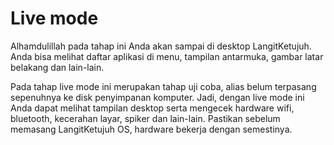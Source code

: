 # Live mode

Alhamdulillah pada tahap ini Anda akan sampai di desktop LangitKetujuh. Anda bisa melihat daftar aplikasi di menu, tampilan antarmuka, gambar latar belakang dan lain-lain.

Pada tahap live mode ini merupakan tahap uji coba, alias belum terpasang sepenuhnya ke disk penyimpanan komputer. Jadi, dengan live mode ini Anda dapat melihat tampilan desktop serta mengecek hardware wifi, bluetooth, kecerahan layar, spiker dan lain-lain. Pastikan sebelum memasang LangitKetujuh OS, hardware bekerja dengan semestinya.
